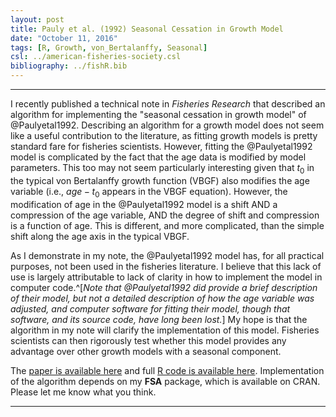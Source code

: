 ```yaml
---
layout: post
title: Pauly et al. (1992) Seasonal Cessation in Growth Model
date: "October 11, 2016"
tags: [R, Growth, von_Bertalanffy, Seasonal]
csl: ../american-fisheries-society.csl
bibliography: ../fishR.bib
---
```





----

I recently published a technical note in *Fisheries Research* that described an algorithm for implementing the "seasonal cessation in growth model" of @Paulyetal1992.  Describing an algorithm for a growth model does not seem like a useful contribution to the literature, as fitting growth models is pretty standard fare for fisheries scientists.  However, fitting the @Paulyetal1992 model is complicated by the fact that the age data is modified by model parameters.  This too may not seem particularly interesting given that $t_{0}$ in the typical von Bertalanffy growth function (VBGF) also modifies the age variable (i.e., $age-t_{0}$ appears in the VBGF equation).  However, the modification of age in the @Paulyetal1992 model is a shift AND a compression of the age variable, AND the degree of shift and compression is a function of age.  This is different, and more complicated, than the simple shift along the age axis in the typical VBGF.

As I demonstrate in my note, the @Paulyetal1992 model has, for all practical purposes, not been used in the fisheries literature. I believe that this lack of use is largely attributable to lack of clarity in how to implement the model in computer code.^[*Note that @Paulyetal1992 did provide a brief description of their model, but not a detailed description of how the age variable was adjusted, and computer software for fitting their model, though that software, and its source code, have long been lost.*] My hope is that the algorithm in my note will clarify the implementation of this model.  Fisheries scientists can then rigorously test whether this model provides any advantage over other growth models with a seasonal component.

The [paper is available here](http://derekogle.com/resources/pubs/Ogle_2017_PaulyetalModel.pdf) and full [R code is available here](http://derekogle.com/resources/pubs/SeasonalGrowth_Analysis.R). Implementation of the algorithm depends on my **FSA** package, which is available on CRAN. Please let me know what you think.

----
